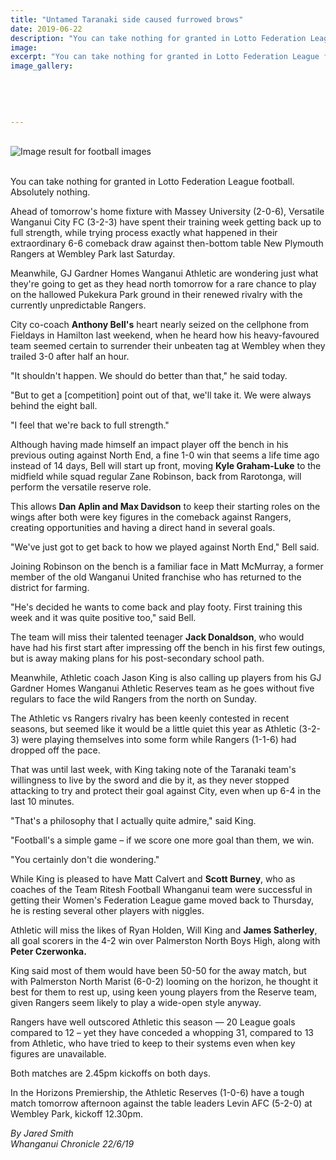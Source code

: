 ```yaml
---
title: "Untamed Taranaki side caused furrowed brows"
date: 2019-06-22
description: "You can take nothing for granted in Lotto Federation League football. Absolutely nothing..."
image: 
excerpt: "You can take nothing for granted in Lotto Federation League football. Absolutely nothing."
image_gallery:
    
    
    
    
    
---
```


<p>&nbsp;<br /><img src="https://images.all-free-download.com/images/graphiclarge/football_theme_picture_07_hd_pictures_168216.jpg" alt="Image result for football images" /></p>
<p><br />You can take nothing for granted in Lotto Federation League football. Absolutely nothing.</p>
<p>Ahead of tomorrow's home fixture with Massey University (2-0-6), Versatile Wanganui City FC (3-2-3) have spent their training week getting back up to full strength, while trying process exactly what happened in their extraordinary 6-6 comeback draw against then-bottom table New Plymouth Rangers at Wembley Park last Saturday.</p>
<p><span class="ellipsis">Meanwhile, GJ Gardner Homes Wanganui Athletic are wondering just what they're going to get as they head north tomorrow for a rare chance to play on the hallowed Pukekura Park ground in their renewed rivalry with the currently unpredictable</span>&nbsp;<span class="QhgiTxHt0g">Rangers.</span></p>
<p class="QhgiTxHt0g">City co-coach <strong>Anthony Bell's</strong> heart nearly seized on the cellphone from Fieldays in Hamilton last weekend, when he heard how his heavy-favoured team seemed certain to surrender their unbeaten tag at Wembley when they trailed 3-0 after half an hour.</p>
<p class="QhgiTxHt0g">"It shouldn't happen. We should do better than that," he said today.</p>
<p class="QhgiTxHt0g">"But to get a [competition] point out of that, we'll take it. We were always behind the eight ball.</p>
<p class="QhgiTxHt0g">"I feel that we're back to full strength."</p>
<p class="QhgiTxHt0g">Although having made himself an impact player off the bench in his previous outing against North End, a fine 1-0 win that seems a life time ago instead of 14 days, Bell will start up front, moving <strong>Kyle Graham-Luke</strong> to the midfield while squad regular Zane Robinson, back from Rarotonga, will perform the versatile reserve role.</p>
<p class="QhgiTxHt0g">This allows <strong>Dan Aplin and Max Davidson</strong> to keep their starting roles on the wings after both were key figures in the comeback against Rangers, creating opportunities and having a direct hand in several goals.</p>
<p class="QhgiTxHt0g">"We've just got to get back to how we played against North End," Bell said.</p>
<p class="QhgiTxHt0g">Joining Robinson on the bench is a familiar face in Matt McMurray, a former member of the old Wanganui United franchise who has returned to the district for farming.</p>
<p class="QhgiTxHt0g">"He's decided he wants to come back and play footy. First training this week and it was quite positive too," said Bell.</p>
<p class="QhgiTxHt0g">The team will miss their talented teenager <strong>Jack Donaldson</strong>, who would have had his first start after impressing off the bench in his first few outings, but is away making plans for his post-secondary school path.</p>
<p class="QhgiTxHt0g">Meanwhile, Athletic coach Jason King is also calling up players from his GJ Gardner Homes Wanganui Athletic Reserves team as he goes without five regulars to face the wild Rangers from the north on Sunday.</p>
<p class="QhgiTxHt0g">The Athletic vs Rangers rivalry has been keenly contested in recent seasons, but seemed like it would be a little quiet this year as Athletic (3-2-3) were playing themselves into some form while Rangers (1-1-6) had dropped off the pace.</p>
<p class="QhgiTxHt0g">That was until last week, with King taking note of the Taranaki team's willingness to live by the sword and die by it, as they never stopped attacking to try and protect their goal against City, even when up 6-4 in the last 10 minutes.</p>
<p class="QhgiTxHt0g">"That's a philosophy that I actually quite admire," said King.</p>
<p class="QhgiTxHt0g">"Football's a simple game &ndash; if we score one more goal than them, we win.</p>
<p class="QhgiTxHt0g">"You certainly don't die wondering."</p>
<p class="QhgiTxHt0g">While King is pleased to have Matt Calvert and <strong>Scott Burney</strong>, who as coaches of the Team Ritesh Football Whanganui team were successful in getting their Women's Federation League game moved back to Thursday, he is resting several other players with niggles.</p>
<p class="QhgiTxHt0g">Athletic will miss the likes of Ryan Holden, Will King and <strong>James Satherley</strong>, all goal scorers in the 4-2 win over Palmerston North Boys High, along with <strong>Peter Czerwonka.</strong></p>
<p class="QhgiTxHt0g">King said most of them would have been 50-50 for the away match, but with Palmerston North Marist (6-0-2) looming on the horizon, he thought it best for them to rest up, using keen young players from the Reserve team, given Rangers seem likely to play a wide-open style anyway.</p>
<p class="QhgiTxHt0g">Rangers have well outscored Athletic this season &mdash; 20 League goals compared to 12 &ndash; yet they have conceded a whopping 31, compared to 13 from Athletic, who have tried to keep to their systems even when key figures are unavailable.</p>
<p class="QhgiTxHt0g">Both matches are 2.45pm kickoffs on both days.</p>
<p class="QhgiTxHt0g">In the Horizons Premiership, the Athletic Reserves (1-0-6) have a tough match tomorrow afternoon against the table leaders Levin AFC (5-2-0) at Wembley Park, kickoff 12.30pm.</p>
<p class="QhgiTxHt0g"><em>By Jared Smith</em><br /><em>Whanganui Chronicle 22/6/19</em></p>

